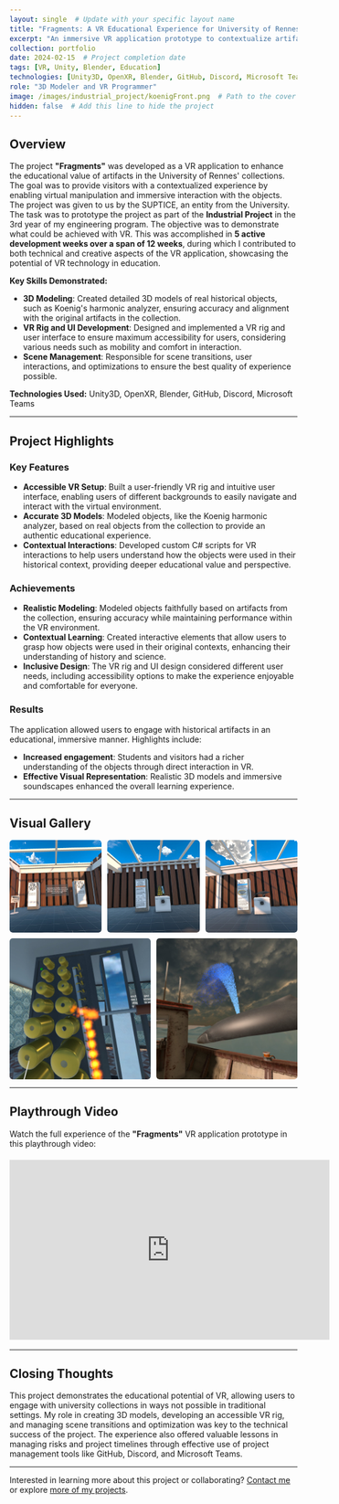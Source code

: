 ```yaml
---
layout: single  # Update with your specific layout name
title: "Fragments: A VR Educational Experience for University of Rennes"
excerpt: "An immersive VR application prototype to contextualize artifacts from the University of Rennes' collection."
collection: portfolio
date: 2024-02-15  # Project completion date
tags: [VR, Unity, Blender, Education]
technologies: [Unity3D, OpenXR, Blender, GitHub, Discord, Microsoft Teams]
role: "3D Modeler and VR Programmer"
image: /images/industrial_project/koenigFront.png  # Path to the cover image for the project
hidden: false  # Add this line to hide the project
---
```


## Overview

The project **"Fragments"** was developed as a VR application to enhance the educational value of artifacts in the University of Rennes' collections. The goal was to provide visitors with a contextualized experience by enabling virtual manipulation and immersive interaction with the objects. The project was given to us by the SUPTICE, an entity from the University. The task was to prototype the project as part of the **Industrial Project** in the 3rd year of my engineering program. The objective was to demonstrate what could be achieved with VR. This was accomplished in **5 active development weeks over a span of 12 weeks**, during which I contributed to both technical and creative aspects of the VR application, showcasing the potential of VR technology in education.

**Key Skills Demonstrated:**

- **3D Modeling**: Created detailed 3D models of real historical objects, such as Koenig's harmonic analyzer, ensuring accuracy and alignment with the original artifacts in the collection.
- **VR Rig and UI Development**: Designed and implemented a VR rig and user interface to ensure maximum accessibility for users, considering various needs such as mobility and comfort in interaction.
- **Scene Management**: Responsible for scene transitions, user interactions, and optimizations to ensure the best quality of experience possible.

**Technologies Used:** Unity3D, OpenXR, Blender, GitHub, Discord, Microsoft Teams

---

## Project Highlights

### Key Features

- **Accessible VR Setup**: Built a user-friendly VR rig and intuitive user interface, enabling users of different backgrounds to easily navigate and interact with the virtual environment.
- **Accurate 3D Models**: Modeled objects, like the Koenig harmonic analyzer, based on real objects from the collection to provide an authentic educational experience.
- **Contextual Interactions**: Developed custom C# scripts for VR interactions to help users understand how the objects were used in their historical context, providing deeper educational value and perspective.

### Achievements

- **Realistic Modeling**: Modeled objects faithfully based on artifacts from the collection, ensuring accuracy while maintaining performance within the VR environment.
- **Contextual Learning**: Created interactive elements that allow users to grasp how objects were used in their original contexts, enhancing their understanding of history and science.
- **Inclusive Design**: The VR rig and UI design considered different user needs, including accessibility options to make the experience enjoyable and comfortable for everyone.

### Results

The application allowed users to engage with historical artifacts in an educational, immersive manner. Highlights include:

- **Increased engagement**: Students and visitors had a richer understanding of the objects through direct interaction in VR.
- **Effective Visual Representation**: Realistic 3D models and immersive soundscapes enhanced the overall learning experience.

---

## Visual Gallery

<div class="gallery">
  <a href="/images/industrial_project/1.png"><img src="/images/industrial_project/1.png" alt="Koenig harmonic analyzer in VR environment"></a>
  <a href="/images/industrial_project/2.png"><img src="/images/industrial_project/2.png" alt="Virtual scene showing historical artifacts"></a>
  <a href="/images/industrial_project/3.png"><img src="/images/industrial_project/3.png" alt="Close-up of interactive 3D model"></a>
  <a href="/images/industrial_project/4.png"><img src="/images/industrial_project/4.png" alt="Detailed VR model of Koenig harmonic analyzer"></a>
  <a href="/images/industrial_project/5.png"><img src="/images/industrial_project/5.png" alt="User interaction in VR with artifacts"></a>
</div>

---

## Playthrough Video

Watch the full experience of the **"Fragments"** VR application prototype in this playthrough video:

<div class="video">
  <iframe width="560" height="315" src="https://www.youtube.com/embed/HafUrZdf9LU" frameborder="0" allow="accelerometer; autoplay; clipboard-write; encrypted-media; gyroscope; picture-in-picture" allowfullscreen></iframe>
</div>

---

## Closing Thoughts

This project demonstrates the educational potential of VR, allowing users to engage with university collections in ways not possible in traditional settings. My role in creating 3D models, developing an accessible VR rig, and managing scene transitions and optimization was key to the technical success of the project. The experience also offered valuable lessons in managing risks and project timelines through effective use of project management tools like GitHub, Discord, and Microsoft Teams.

---

Interested in learning more about this project or collaborating? [Contact me](/contact) or explore [more of my projects](/portfolio/).

<style>
.gallery {
  display: flex;
  flex-wrap: wrap;
  gap: 10px;
}

.gallery a {
  flex: 1 1 calc(33% - 10px);
  box-sizing: border-box;
  display: block;
  overflow: hidden;
  border-radius: 5px;
  transition: transform 0.3s ease;
}

.gallery a:hover {
  transform: scale(1.05);
}

.gallery img {
  width: 100%;
  height: auto;
  display: block;
  border-radius: 5px;
}

.video {
  margin-top: 20px;
  text-align: center;
}
</style>
